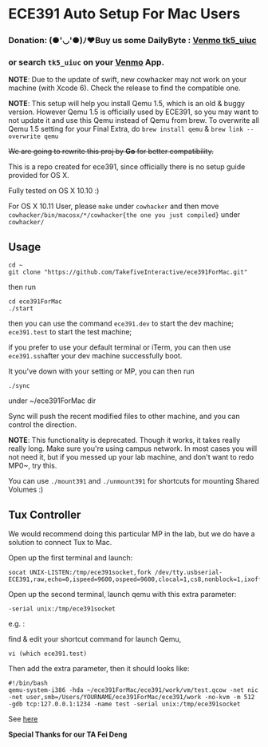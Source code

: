 # ECE391 Auto Setup For Mac Users

### Donation: (●'◡'●)ﾉ♥Buy us some DailyByte : [Venmo tk5_uiuc](https://venmo.com/tk5_uiuc)

### or search ```tk5_uiuc``` on your [Venmo](https://venmo.com/) App.


**NOTE**: Due to the update of swift, new cowhacker may not work on your machine (with Xcode 6). Check the release to find the compatible one.

**NOTE**: This setup will help you install Qemu 1.5, which is an old & buggy version. However Qemu 1.5 is officially used by ECE391, so you may want to not update it and use this Qemu instead of Qemu from brew. To overwrite all Qemu 1.5 setting for your Final Extra, do `brew install qemu` & `brew link --overwrite qemu`

~~We are going to rewrite this proj by **Go** for better compatibility.~~

This is a repo created for ece391, since officially there is no setup guide provided for OS X. 

Fully tested on OS X 10.10 :) 

For OS X 10.11 User, please ```make``` under ```cowhacker``` and then move ```cowhacker/bin/macosx/*/cowhacker{the one you just compiled}``` under ```cowhacker/```
## Usage

```fish
cd ~
git clone "https://github.com/TakefiveInteractive/ece391ForMac.git"
```
then run 

```fish
cd ece391ForMac
./start
```

then you can use the command `ece391.dev` to start the dev machine; `ece391.test` to start the test machine;


if you prefer to use your default terminal or iTerm, you can then use
```ece391.ssh```after your dev machine successfully boot.


It you've down with your setting or MP, you can then run

```
./sync
```

under ~/ece391ForMac dir


Sync will push the recent modified files to other machine, and you can control the direction.

**NOTE**: This functionality is deprecated. Though it works, it takes really really long. Make sure you're using campus network. In most cases you will not need it, but if you messed up your lab machine, and don't want to redo MP0~, try this. 


You can use ```./mount391``` and ```./unmount391``` for shortcuts for mounting Shared Volumes :)

## Tux Controller

We would recommend doing this particular MP in the lab, but we do have a solution to connect Tux to Mac.

Open up the first terminal and launch:

```fish
socat UNIX-LISTEN:/tmp/ece391socket,fork /dev/tty.usbserial-ECE391,raw,echo=0,ispeed=9600,ospeed=9600,clocal=1,cs8,nonblock=1,ixoff=0,ixon=0,crtscts=0
```
Open up the second terminal, launch qemu with this extra parameter:

```
-serial unix:/tmp/ece391socket
```

e.g. : 

find & edit your shortcut command for launch Qemu,
```fish
vi (which ece391.test)
```
Then add the extra parameter, then it should looks like:
```fish
#!/bin/bash
qemu-system-i386 -hda ~/ece391ForMac/ece391/work/vm/test.qcow -net nic -net user,smb=/Users/YOURNAME/ece391ForMac/ece391/work -no-kvm -m 512 -gdb tcp:127.0.0.1:1234 -name test -serial unix:/tmp/ece391socket
```


See [here](https://github.com/TakefiveInteractive/ece391ForMac/issues/6)

**Special Thanks for our TA Fei Deng**
